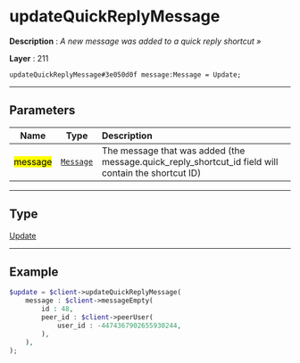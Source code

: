 # updateQuickReplyMessage

**Description** : *A new message was added to a quick reply shortcut »*

**Layer** : 211

```tl
updateQuickReplyMessage#3e050d0f message:Message = Update;
```

---

## Parameters

| Name | Type | Description |
| :---: | :---: | :--- |
| <mark>message</mark> | [`Message`](type/Message) | The message that was added (the message.quick_reply_shortcut_id field will contain the shortcut ID) |

---

## Type

[Update](type/Update)

---

## Example

```php
$update = $client->updateQuickReplyMessage(
	message : $client->messageEmpty(
		id : 48,
		peer_id : $client->peerUser(
			user_id : -4474367902655930244,
		),
	),
);
```